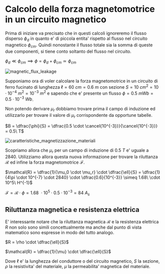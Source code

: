 # Calcolo della forza magnetomotrice in un circuito magnetico  

Prima di iniziare va precisato che in questi calcoli ignoreremo il flusso disperso $\phi_d$ in quanto e' di piccola entita' rispetto al flusso nel circuito magnetico $\phi_{cm}$. Quindi nonostante il flusso totale sia la somma di queste due componenti, si tiene conto soltanto del flusso nel circuito.  

$\phi_d \ll \phi_{cm} \implies \phi = \phi_d + \phi_{cm} \simeq \phi_{cm}$  

![magnetic_flux_leakage](https://user-images.githubusercontent.com/7195133/225937979-6dbf091e-835b-4cd5-ae2d-a9397d125bd4.jpg)  

Supponiamo ora di voler calcolare la forza magnetomotrice in un circuito di ferro fucinato di lunghezza $\ell = 60\ cm = 0.6\ m$ con sezione $S =10\ cm^2 = 10 \cdot 10^{-4}\ m^2 = 10^{-3}\ m^2$ e sapendo che e' presente un flusso $\phi = 0.5\ mWb = 0.5 \cdot 10^{-3}\ Wb$.  

Non potendo derivare $\mu_r$ dobbiamo trovare prima il campo di induzione ed utilizzarlo per trovare il valore di $\mu_r$ corrispondente da opportune tabelle.  

$B = \dfrac{\phi}{S} = \dfrac{0.5 \cdot \cancel{10^{-3}}}{\cancel{10^{-3}}} = 0.5\ T$  

![caratteristiche_magnetizzazione_materiali](https://user-images.githubusercontent.com/7195133/225950030-544522da-00be-4807-8273-111184a1a1c9.jpg)  

Scopriamo allora che $\mu_r$ per un campo di induzione di $0.5\ T$ e' uguale a $2840$. Utilizziamo allora questa nuova informazione per trovare la riluttanza $\mathcal{R}$ ed infine la forza magnetomotrice $\mathcal{F}$.  

$\mathcal{R} = \dfrac{1}{\mu_0 \cdot \mu_r} \cdot \dfrac{\ell}{S} = \dfrac{1}{4\pi \cdot 10^{-7} \cdot 2840} \cdot \dfrac{0.6}{10^{-3}} \simeq 1.68\ \cdot 10^5\ H^{-1}$  

$\mathcal{F} = \mathcal{R} \cdot \phi = 1.68\ \cdot 10^5 \cdot 0.5 \cdot 10^{-3} = 84\ A_s$  


## Riluttanza magnetica e resistenza elettrica  

E' interessante notare che la riluttanza magnetica $\mathcal{R}$ e la resistenza elettrica $R$ non solo sono simili concettualmente ma anche dal punto di vista matematico sono espresse in modo del tutto analogo.  

$R = \rho \cdot \dfrac{\ell}{S}$  

$\mathcal{R} = \dfrac{1}{\mu} \cdot \dfrac{\ell}{S}$  

Dove $\ell$ e' la lunghezza del conduttore o del circuito magnetico, $S$ la sezione, $\rho$ la resistivita' del materiale, $\mu$ la permeabilita' magnetica del materiale.  
